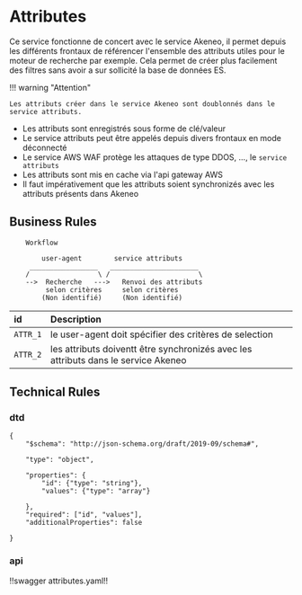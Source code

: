 # Attributes

Ce service fonctionne de concert avec le service Akeneo, il permet depuis les différents frontaux de référencer l'ensemble des attributs utiles pour le moteur de recherche par exemple.
Cela permet de créer plus facilement des filtres sans avoir a sur sollicité la base de données ES.

!!! warning "Attention"

    Les attributs créer dans le service Akeneo sont doublonnés dans le service attributs.


* Les attributs sont enregistrés sous forme de clé/valeur
* Le service attributs peut être appelés depuis divers frontaux en mode déconnecté
* Le service AWS WAF protège les attaques de type DDOS, ..., le `service attributs`
* Les attributs sont mis en cache via l'api gateway AWS
* Il faut impérativement que les attributs soient synchronizés avec les attributs présents dans Akeneo

## Business Rules

        Workflow
                
            user-agent        service attributs        
         _________________   ______________________
        /                 \ /                      \
        -->  Recherche   --->   Renvoi des attributs
             selon critères     selon critères
            (Non identifié)	    (Non identifié)


| id      | Description                                                                          |
|:--------|:-------------------------------------------------------------------------------------|
|`ATTR_1` | le user-agent doit spécifier des critères de selection                               |
|`ATTR_2` | les attributs doiventt être synchronizés avec les attributs dans le service Akeneo   |


## Technical Rules

### dtd


    {
        "$schema": "http://json-schema.org/draft/2019-09/schema#",

        "type": "object",

        "properties": {
            "id": {"type": "string"},
            "values": {"type": "array"}
            
        },
        "required": ["id", "values"],
        "additionalProperties": false

    }

### api

!!swagger attributes.yaml!!